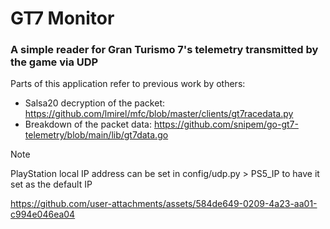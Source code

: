 # GT7 Monitor
### A simple reader for Gran Turismo 7's telemetry transmitted by the game via UDP

Parts of this application refer to previous work by others:
-   Salsa20 decryption of the packet: https://github.com/lmirel/mfc/blob/master/clients/gt7racedata.py
-   Breakdown of the packet data: https://github.com/snipem/go-gt7-telemetry/blob/main/lib/gt7data.go

>[!NOTE]
>PlayStation local IP address can be set in config/udp.py > PS5_IP to have it set as the default IP

https://github.com/user-attachments/assets/584de649-0209-4a23-aa01-c994e046ea04
